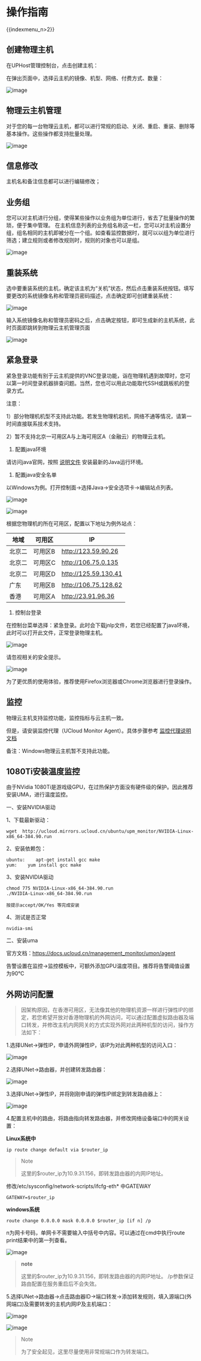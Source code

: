 # 操作指南

{{indexmenu_n>2}}

## 创建物理主机

在UPHost管理控制台，点击创建主机：

在弹出页面中，选择云主机的镜像、机型、网络、付费方式、数量：

![image](/images/create_uphost.png)

## 物理云主机管理

对于您的每一台物理云主机，都可以进行常规的启动、关闭、重启、重装、删除等基本操作。这些操作都支持批量处理。

![image](/images/uphost_detail.jpg)

## 信息修改

主机名和备注信息都可以进行编辑修改；

## 业务组

您可以对主机进行分组，使得某些操作以业务组为单位进行，省去了批量操作的繁琐，便于集中管理。
在主机信息列表的业务组名称这一栏，您可以对主机设置分组，组名相同的主机即被分在一个组。如查看监控数据时，就可以以组为单位进行筛选；建立规则或者修改规则时，规则的对象也可以是组。

![image](/images/business_group.png)

## 重装系统

选中要重装系统的主机，确定该主机为“关机”状态，然后点击重装系统按钮。填写要更改的系统镜像名称和管理员密码描述，点击确定即可创建重装系统：

![image](/images/reinstall_uphost_1.png)

输入系统镜像名称和管理员密码之后，点击确定按钮，即可生成新的主机系统，此时页面即跳转到物理云主机管理页面

![image](/images/uphost_list.png)

## 紧急登录

紧急登录功能有别于云主机提供的VNC登录功能，诣在物理机遇到故障时，您可以第一时间登录机器排查问题。当然，您也可以用此功能取代SSH或跳板机的登录方式。

注意：

1）部分物理机机型不支持此功能。若发生物理机宕机，网络不通等情况，请第一时间直接联系技术支持。

2）暂不支持北京一可用区A与上海可用区A（金融云）的物理云主机。

1.  配置java环境

请访问java官网，按照
[说明文件](http://java.com/zh_CN/download/help/ie_online_install.xml)
安装最新的Java运行环境。

1.  配置java安全名单

以Windows为例。打开控制面-\>选择Java-\>安全选项卡-\>编辑站点列表。

![image](/images/login1.png)

![image](/images/login2.png)

根据您物理机的所在可用区，配置以下地址为例外站点：

| 地域  | 可用区  | IP                     |
| --- | ---- | ---------------------- |
| 北京二 | 可用区B | <http://123.59.90.26>  |
| 北京二 | 可用区C | <http://106.75.0.135>  |
| 北京二 | 可用区D | <http://125.59.130.41> |
| 广东  | 可用区B | <http://106.75.128.62> |
| 香港  | 可用区A | <http://23.91.96.36>   |

1.  控制台登录

在控制台菜单选择：紧急登录。此时会下载jnlp文件，若您已经配置了java环境，此时可以打开此文件，正常登录物理主机。

![image](/images/login3.png)

请忽视相关的安全提示。

![image](/images/login4.png)

为了更优质的使用体验，推荐使用Firefox浏览器或Chrome浏览器进行登录操作。

## 监控

物理云主机支持监控功能，监控指标与云主机一致。

但是，请安装监控代理（UCloud Monitor Agent）。具体步骤参考
[监控代理说明文档](..//../management_monitor/umon/guide/agent)

备注：Windows物理云主机暂不支持此功能。

## 1080Ti安装温度监控

由于NVidia 1080Ti是游戏级GPU，在过热保护方面没有硬件级的保护。因此推荐安装UMA，进行温度监控。

一、安装NVIDIA驱动

1、下载最新驱动：

    wget  http://ucloud.mirrors.ucloud.cn/ubuntu/upm_monitor/NVIDIA-Linux-x86_64-384.90.run

2、安装依赖包：

    ubuntu:    apt-get install gcc make
    yum:    yum install gcc make

3、安装NVIDIA驱动

``` 
chmod 775 NVIDIA-Linux-x86_64-384.90.run
./NVIDIA-Linux-x86_64-384.90.run

按提示accept/OK/Yes 等完成安装

```

4、测试是否正常

    nvidia-smi

二、安装uma

官方文档：<https://docs.ucloud.cn/management_monitor/umon/agent>

告警设置在监控-\>监控模板中，可额外添加GPU温度项目。推荐将告警阈值设置为90℃

## 外网访问配置

> 因架构原因，在香港可用区，无法像其他的物理机资源一样进行弹性IP的绑定，若您希望开放对香港物理机的外网访问，可以通过配置虚拟路由器及端口转发，并修改主机内网网关的方式实现外网对此两种机型的访问，操作方法如下：

1.选择UNet-\>弹性IP，申请外网弹性IP，该IP为对此两种机型的访问入口：

![image](/images/bigdata1.png)

2.选择UNet-\>路由器，并创建转发路由器：

![image](/images/bigdata2.png)

3.选择UNet-\>弹性IP，并将刚刚申请的弹性IP绑定到转发路由器上：

![image](/images/bigdata3.png)

4.配置主机中的路由，将路由指向转发路由器，并修改网络设备端口中的网关设置：

**Linux系统中**

```
ip route change default via $router_ip
```

> Note
> 
> 这里的$router\_ip为10.9.31.156，即转发路由器的内网IP地址。

修改/etc/sysconfig/network-scripts/ifcfg-eth\* 中GATEWAY

```
GATEWAY=$router_ip
```

**windows系统**

```
route change 0.0.0.0 mask 0.0.0.0 $router_ip [if n] /p
```

n为网卡号码，单网卡不需要输入中括号中内容。可以通过在cmd中执行route print结果中的第一列查看。

![image](/images/route_print.png)

> **note**
> 
> 这里的$router\_ip为10.9.31.156，即转发路由器的内网IP地址。 /p参数保证路由配置在服务重启后不会失效。

5.选择UNet-\>路由器-\>点击路由器ID-\>端口转发-\>添加转发规则，填入源端口(外网端口)及需要转发的主机内网IP及主机端口：

![image](/images/bigdata4.png)

![image](/images/bigdata5.png)

> Note
> 
> 为了安全起见，这里尽量使用非常规端口作为转发端口。
